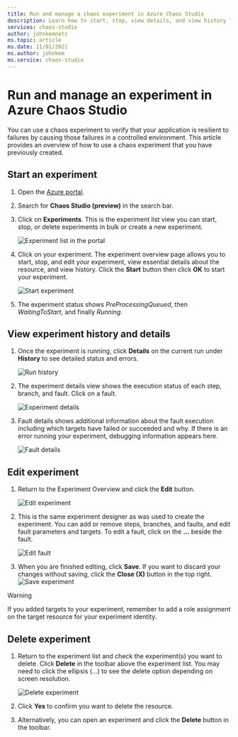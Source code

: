 ```yaml
---
title: Run and manage a chaos experiment in Azure Chaos Studio
description: Learn how to start, stop, view details, and view history for a chaos experiment in Azure Chaos Studio
services: chaos-studio
author: johnkemnetz
ms.topic: article
ms.date: 11/01/2021
ms.author: johnkem
ms.service: chaos-studio
---
```


# Run and manage an experiment in Azure Chaos Studio

You can use a chaos experiment to verify that your application is resilient to failures by causing those failures in a controlled environment. This article provides an overview of how to use a chaos experiment that you have previously created.

## Start an experiment

1. Open the [Azure portal](https://portal.azure.com).

2. Search for **Chaos Studio (preview)** in the search bar.

3. Click on **Experiments**. This is the experiment list view you can start, stop, or delete experiments in bulk or create a new experiment.

    ![Experiment list in the portal](images/run-experiment-list.png)

4. Click on your experiment. The experiment overview page allows you to start, stop, and edit your experiment, view essential details about the resource, and view history. Click the **Start** button then click **OK** to start your experiment.

    ![Start experiment](images/run-experiment-start.png)

5. The experiment status shows *PreProcessingQueued*, then *WaitingToStart*, and finally *Running*.

## View experiment history and details

1. Once the experiment is running, click **Details** on the current run under **History** to see detailed status and errors.

    ![Run history](images/run-experiment-history.png)

2. The experiment details view shows the execution status of each step, branch, and fault. Click on a fault.

    ![Experiment details](images/run-experiment-details.png)

3. Fault details shows additional information about the fault execution including which targets have failed or succeeded and why. If there is an error running your experiment, debugging information appears here.

    ![Fault details](images/run-experiment-fault.png)

## Edit experiment

1. Return to the Experiment Overview and click the **Edit** button.

    ![Edit experiment](images/run-edit.png)

2. This is the same experiment designer as was used to create the experiment. You can add or remove steps, branches, and faults, and edit fault parameters and targets. To edit a fault, click on the **...** beside the fault.

    ![Edit fault](images/run-edit-ellipses.png)

3. When you are finished editing, click **Save**. If you want to discard your changes without saving, click the **Close (X)** button in the top right.
  ![Save experiment](images/run-edit-save.png)

> [!WARNING]
> If you added targets to your experiment, remember to add a role assignment on the target resource for your experiment identity.

## Delete experiment
1. Return to the experiment list and check the experiment(s) you want to delete. Click **Delete** in the toolbar above the experiment list. You may need to click the ellipsis (...) to see the delete option depending on screen resolution.

    ![Delete experiment](images/run-delete.png)

2. Click **Yes** to confirm you want to delete the resource.

3. Alternatively, you can open an experiment and click the **Delete** button in the toolbar.
